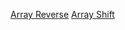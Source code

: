 [Array Reverse](https://github.com/401-advanced-javascript-donna/data-structures-and-algorithms/tree/array-reverse)
[Array Shift](https://github.com/401-advanced-javascript-donna/data-structures-and-algorithms/pull/2)
